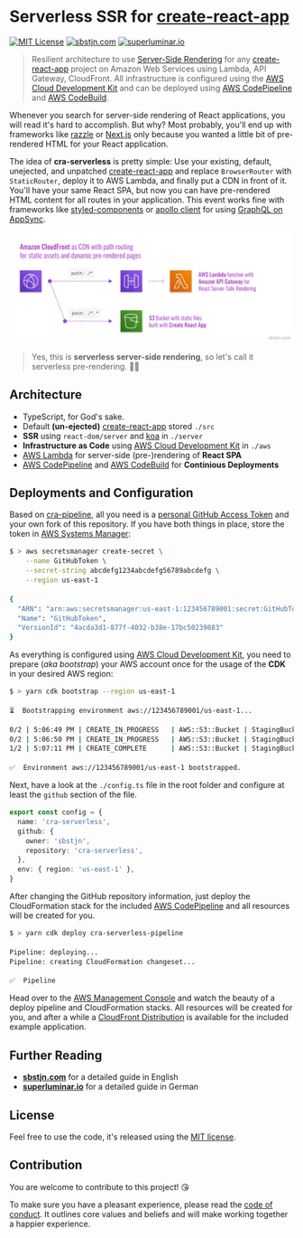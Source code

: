 # Serverless SSR for [create-react-app][cra]

[![MIT License](https://badgen.now.sh/badge/License/MIT/blue)](https://github.com/sbstjn/cra-serverless/blob/master/LICENSE.md)
[![sbstjn.com](https://badgen.now.sh/badge/by/sbstjn/purple)](https://sbstjn.com)
[![superluminar.io](https://badgen.now.sh/badge/by/superluminar/red)](https://superluminar.io)

> Resilient architecture to use [Server-Side Rendering][ssr] for any [create-react-app][cra] project on Amazon Web Services using Lambda, API Gateway, CloudFront. All infrastructure is configured using the [AWS Cloud Development Kit][cdk] and can be deployed using [AWS CodePipeline][pipeline] and [AWS CodeBuild][codebuild].

Whenever you search for server-side rendering of React applications, you will read it's hard to accomplish. But why? Most probably, you'll end up with frameworks like [razzle](https://github.com/jaredpalmer/razzle) or [Next.js](https://nextjs.org/) only because you wanted a little bit of pre-rendered HTML for your React application.

The idea of **cra-serverless** is pretty simple: Use your existing, default, unejected, and unpatched [create-react-app][cra] and replace `BrowserRouter` with `StaticRouter`, deploy it to AWS Lambda, and finally put a CDN in front of it. You'll have your same React SPA, but now you can have pre-rendered HTML content for all routes in your application. This event works fine with frameworks like [styled-components][sc] or [apollo client][apollo] for using [GraphQL on AppSync][appsync].

![React SPA with serverless pre-rendering](./aws/overview.png)

> Yes, this is **serverless server-side rendering**, so let's call it serverless pre-rendering. 🤯🚀

## Architecture

- TypeScript, for God's sake.
- Default **(un-ejected)** [create-react-app][cra] stored `./src`
- **SSR** using `react-dom/server` and [koa][koa] in `./server`
- **Infrastructure as Code** using [AWS Cloud Development Kit][cdk] in `./aws`
- [AWS Lambda][lambda] for server-side (pre-)rendering of **React SPA**
- [AWS CodePipeline][pipeline] and [AWS CodeBuild][codebuild] for **Continious Deployments**

## Deployments and Configuration

Based on [cra-pipeline][cra-pipeline], all you need is a [personal GitHub Access Token][token] and your own fork of this repository. If you have both things in place, store the token in [AWS Systems Manager][sm]:

```bash
$ > aws secretsmanager create-secret \
    --name GitHubToken \
    --secret-string abcdefg1234abcdefg56789abcdefg \
    --region us-east-1

{
  "ARN": "arn:aws:secretsmanager:us-east-1:123456789001:secret:GitHubToken-uNBxTr",
  "Name": "GitHubToken",
  "VersionId": "4acda3d1-877f-4032-b38e-17bc50239883"
}
```

As everything is configured using [AWS Cloud Development Kit][cdk], you need to prepare (_aka bootstrap_) your AWS account once for the usage of the **CDK** in your desired AWS region:

```bash
$ > yarn cdk bootstrap --region us-east-1

⏳  Bootstrapping environment aws://123456789001/us-east-1...

0/2 | 5:06:49 PM | CREATE_IN_PROGRESS   | AWS::S3::Bucket | StagingBucket
0/2 | 5:06:50 PM | CREATE_IN_PROGRESS   | AWS::S3::Bucket | StagingBucket Resource creation Initiated
1/2 | 5:07:11 PM | CREATE_COMPLETE      | AWS::S3::Bucket | StagingBucket

✅  Environment aws://123456789001/us-east-1 bootstrapped.
```

Next, have a look at the `./config.ts` file in the root folder and configure at least the `github` section of the file.

```typescript
export const config = {
  name: 'cra-serverless',
  github: {
    owner: 'sbstjn',
    repository: 'cra-serverless',
  },
  env: { region: 'us-east-1' },
}
```

After changing the GitHub repository information, just deploy the CloudFormation stack for the included [AWS CodePipeline][pipeline] and all resources will be created for you.

```bash
$ > yarn cdk deploy cra-serverless-pipeline

Pipeline: deploying...
Pipeline: creating CloudFormation changeset...

✅  Pipeline
```

Head over to the [AWS Management Console][console] and watch the beauty of a deploy pipeline and CloudFormation stacks. All resources will be created for you, and after a while a [CloudFront Distribution][cloudfront] is available for the included example application.

## Further Reading

- [**sbstjn.com**](https://sbstjn.com) for a detailed guide in English
- [**superluminar.io**](https://superluminar.io) for a detailed guide in German

## License

Feel free to use the code, it's released using the [MIT license](LICENSE.md).

## Contribution

You are welcome to contribute to this project! 😘

To make sure you have a pleasant experience, please read the [code of conduct](CODE_OF_CONDUCT.md). It outlines core values and beliefs and will make working together a happier experience.

[cloudfront]: https://aws.amazon.com/cloudfront/
[console]: https://aws.amazon.com/console/
[sm]: https://aws.amazon.com/systems-manager/
[token]: https://github.com/settings/tokens
[cra-pipeline]: https://github.com/sbstjn/cra-pipeline
[lambda]: https://aws.amazon.com/lambda/
[appsync]: https://aws.amazon.com/appsync/
[apollo]: https://www.apollographql.com/docs/react/
[sc]: https://styled-components.com
[cra]: https://create-react-app.dev/
[ssr]: https://reactjs.org/docs/react-dom-server.html
[cdk]: https://docs.aws.amazon.com/cdk/latest/guide/home.html
[koa]: https://koajs.com/
[codebuild]: https://aws.amazon.com/codebuild/
[pipeline]: https://aws.amazon.com/codepipeline/
